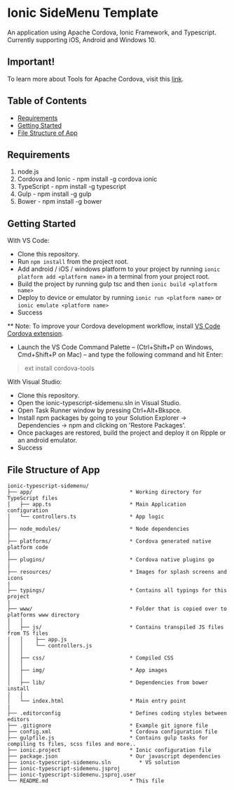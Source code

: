 # Ionic SideMenu Template

An application using Apache Cordova, Ionic Framework, and Typescript. Currently supporting iOS, Android and Windows 10.

## Important!
To learn more about Tools for Apache Cordova, visit this [link](https://taco.visualstudio.com/).

## Table of Contents
 - [Requirements](#requirements)
 - [Getting Started](#getting-started)
 - [File Structure of App](#file-structure-of-app)

## Requirements
1. node.js
2. Cordova and Ionic - npm install -g cordova ionic
3. TypeScript - npm install -g typescript
4. Gulp - npm install -g gulp
5. Bower - npm install -g bower

## Getting Started

With VS Code:
* Clone this repository.
* Run `npm install` from the project root.
* Add android / iOS / windows platform to your project by running `ionic platform add <platform name>` in a terminal from your project root.
* Build the project by running gulp tsc and then `ionic build <platform name>`
* Deploy to device or emulator by running `ionic run <platform name>` or `ionic emulate <platform name>`
* Success

** Note: To improve your Cordova development workflow, install [VS Code Cordova extension](https://marketplace.visualstudio.com/items?itemName=vsmobile.cordova-tools). 
* Launch the VS Code Command Palette – (Ctrl+Shift+P on Windows, Cmd+Shift+P on Mac) – and type the following command and hit Enter: 
> ext install cordova-tools

With Visual Studio:
* Clone this repository.
* Open the ionic-typescript-sidemenu.sln in Visual Studio.
* Open Task Runner window by pressing Ctrl+Alt+Bkspce. 
* Install npm packages by going to your Solution Explorer -> Dependencies -> npm and clicking on 'Restore Packages'. 
* Once packages are restored, build the project and deploy it on Ripple or an android emulator.
* Success

## File Structure of App

```
ionic-typescript-sidemenu/
├── app/                               * Working directory for TypeScript files
│   ├── app.ts                         * Main Application configuration
│   └── controllers.ts                 * App logic
│
├── node_modules/                      * Node dependencies
|
├── platforms/                         * Cordova generated native platform code
|
├── plugins/                           * Cordova native plugins go
|
├── resources/                         * Images for splash screens and icons
|
├── typings/                           * Contains all typings for this project
|
├── www/                               * Folder that is copied over to platforms www directory
│   │   
│   ├── js/                            * Contains transpiled JS files from TS files
│   │    ├── app.js                         
│   │    └── controllers.js                 
│   │
│   ├── css/                           * Compiled CSS
│   │
│   ├── img/                           * App images
│   │
│   ├── lib/                           * Dependencies from bower install 
│   │
│   └── index.html                     * Main entry point
|
├── .editorconfig                      * Defines coding styles between editors
├── .gitignore                         * Example git ignore file
├── config.xml                         * Cordova configuration file
├── gulpfile.js                        * Contains gulp tasks for compiling ts files, scss files and more..
├── ionic.project                      * Ionic configuration file
├── package.json                       * Our javascript dependencies
├── ionic-typescript-sidemenu.sln         * VS solution
├── ionic-typescript-sidemenu.jsproj        
├── ionic-typescript-sidemenu.jsproj.user     
└── README.md                          * This file
```

